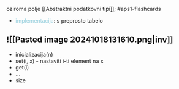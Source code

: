 oziroma polje
[[Abstraktni podatkovni tipi]]; #aps1-flashcards

- <font color="#92cddc">implementacija</font>: s preprosto tabelo

![[Pasted image 20241018131610.png|inv]]
- 
- inicializacija(n)
- set(i, x) - nastaviti i-ti element na x
- get(i)
- ... 
- size